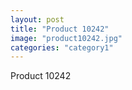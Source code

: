 ```yaml
---
layout: post
title: "Product 10242"
image: "product10242.jpg"
categories: "category1"
---
```

Product 10242
